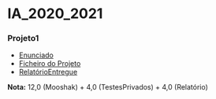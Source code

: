 # IA_2020_2021

### Projeto1
- [Enunciado](Projeto1/Enunciado.pdf)
- [Ficheiro do Projeto](Projeto1/ricochet_robots.py)
- [RelatórioEntregue](Projeto1/Relatório%20do%201º%20Projeto.docx)

**Nota:** 12,0 (Mooshak) + 4,0 (TestesPrivados) + 4,0 (Relatório)

